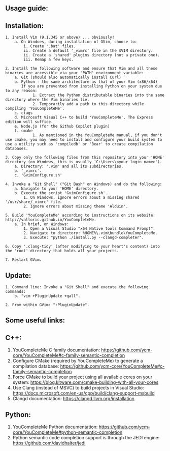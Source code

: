 Usage guide:
-----------

Installation:
------------

    1. Install Vim (9.1.345 or above) ... obviously!
        a. On Windoes, during installation of GVim, choose to:
            i. Create '.bat' files.
            ii. Create a default '_vimrc' file in the $VIM directory.
            ii. Create a 'shared' plugins directory (not a private one).
            iii. Remap a few keys.

    2. Install the following software and ensure that Vim and all these binaries are accessible via your 'PATH' environment variable:
        a. Git (should also automatically install Curl)
        b. Python - the same architecture as that of your Vim (x86/x64)
           If you are prevented from installing Python on your system due to any reason:
                1. Extract the Python distributable binaries into the same directory where the Vim binaries lie.
                2. Temporarily add a path to this directory while compiling 'YouCompleteMe'.
        c. ctags
        d. Microsoft Visual C++ to build 'YouCompleteMe'. The Express edition will suffice.
        e. Node.js (for the Github Copilot plugin)
        f. cmake
                1. As mentioned in the YouCompleteMe manual, if you don't use cmake, you may need to install and configure your build system to use a utility such as 'compiledb' or 'Bear' to create compilation databases.

    3. Copy only the following files from this repository into your 'HOME' directory (on Windows, this is usually 'C:\Users\<your login name>').
        a. Directory: '.vim' and all its subdirectories.
        b. '_vimrc'.
        c. 'GvimConfigure.sh'
    
    4. Invoke a "Git Shell" ("Git Bash" on Windows) and do the following:
        a. Navigate to your 'HOME' directory.
        b. Execute the script 'GvimConfigure.sh'.
            1. On Windows, ignore errors about a missing shared '/usr/share/_vimrc' file.
            2. Ignore errors about missing theme 'Alduin'.

    5. Build 'YouCompleteMe' according to instructions on its website: http://valloric.github.io/YouCompleteMe.
        a. In brief, on Windows:
            1. Open a Visual Studio "x64 Native tools Command Prompt".
            2. Navigate to directory: %HOME%\.vim\bundle\YouCompleteMe.
            3. Execute: "python ./install.py --clangd-completer".

    6. Copy '.clang-tidy' (after modifying to your heart's content) into the 'root' directory that holds all your projects.

    7. Restart GVim.

Update:
------

    1. Command line: Invoke a "Git Shell" and execute the following commands:        
        b. "vim +PluginUpdate +qall".

    2. From within GVim: ":PluginUpdate".


Some useful links:
-----------------
C++:
---

1. YouCompleteMe C family documentation: https://github.com/ycm-core/YouCompleteMe#c-family-semantic-completion
2. Configure CMake (required by YouCompleteMe) to generate a compilation database: https://github.com/ycm-core/YouCompleteMe#c-family-semantic-completion
3. Force CMake to build your project using all available cores on your system: https://blog.kitware.com/cmake-building-with-all-your-cores
4. Use Clang (instead of MSVC) to build projects in Visual Studio: https://docs.microsoft.com/en-us/cpp/build/clang-support-msbuild
5. Clangd documentation: https://clangd.llvm.org/installation

Python:
------

1. YouCompleteMe Python documentation: https://github.com/ycm-core/YouCompleteMe#python-semantic-completion
2. Python semantic code completion support is through the JEDI engine: https://github.com/davidhalter/jedi
